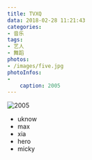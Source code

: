 ```yaml
---
title: TVXQ
data: 2018-02-28 11:21:43
categories:
- 音乐
tags:
- 艺人
- 舞蹈
photos:
- /images/five.jpg
photoInfos:
-
	caption: 2005
---
```


![2005](/images/five.jpg)

* uknow
* max
* xia
* hero
* micky